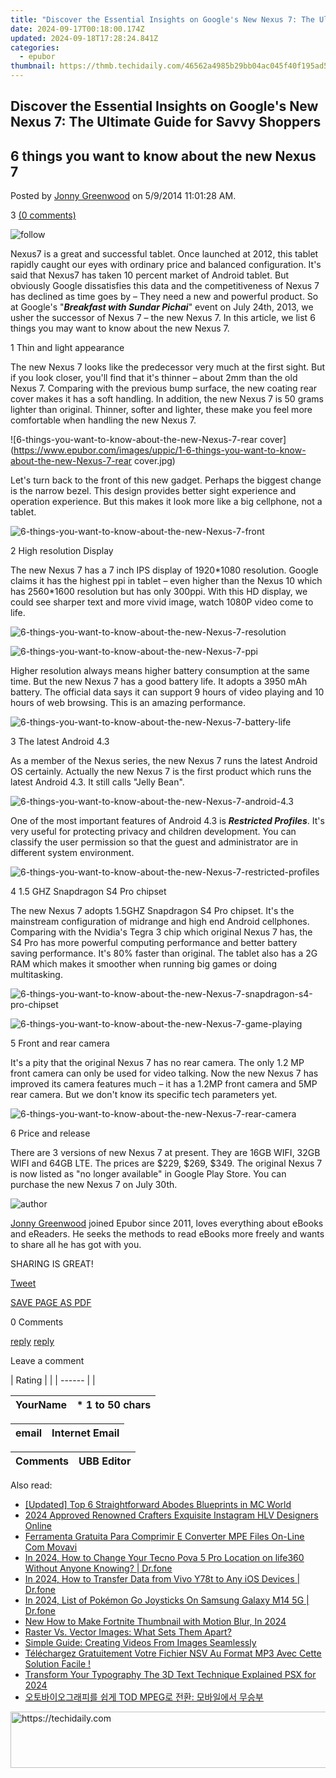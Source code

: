 ```yaml
---
title: "Discover the Essential Insights on Google's New Nexus 7: The Ultimate Guide for Savvy Shoppers"
date: 2024-09-17T00:18:00.174Z
updated: 2024-09-18T17:28:24.841Z
categories:
  - epubor
thumbnail: https://thmb.techidaily.com/46562a4985b29bb04ac045f40f195ad5a81e8c6a78d3deb58b3600f2a5e9d7c1.jpg
---
```


## Discover the Essential Insights on Google's New Nexus 7: The Ultimate Guide for Savvy Shoppers

## 6 things you want to know about the new Nexus 7

Posted by [Jonny Greenwood](https://plus.google.com/u/0/+JonnyGreenwood999) on 5/9/2014 11:01:28 AM.

3 [(0 comments)](http://www.epubor.com/#comment-area) 

![follow](http://www.epubor.com/images/follow.png)

Nexus7 is a great and successful tablet. Once launched at 2012, this tablet rapidly caught our eyes with ordinary price and balanced configuration. It's said that Nexus7 has taken 10 percent market of Android tablet. But obviously Google dissatisfies this data and the competitiveness of Nexus 7 has declined as time goes by – They need a new and powerful product. So at Google's "_**Breakfast with Sundar Pichai**_" event on July 24th, 2013, we usher the successor of Nexus 7 – the new Nexus 7\. In this article, we list 6 things you may want to know about the new Nexus 7.

1 Thin and light appearance

The new Nexus 7 looks like the predecessor very much at the first sight. But if you look closer, you'll find that it's thinner – about 2mm than the old Nexus 7\. Comparing with the previous bump surface, the new coating rear cover makes it has a soft handling. In addition, the new Nexus 7 is 50 grams lighter than original. Thinner, softer and lighter, these make you feel more comfortable when handling the new Nexus 7.

![6-things-you-want-to-know-about-the-new-Nexus-7-rear cover](https://www.epubor.com/images/uppic/1-6-things-you-want-to-know-about-the-new-Nexus-7-rear cover.jpg)

Let's turn back to the front of this new gadget. Perhaps the biggest change is the narrow bezel. This design provides better sight experience and operation experience. But this makes it look more like a big cellphone, not a tablet.

![6-things-you-want-to-know-about-the-new-Nexus-7-front](https://www.epubor.com/images/uppic/2-6-things-you-want-to-know-about-the-new-Nexus-7-front.jpg)

2 High resolution Display

The new Nexus 7 has a 7 inch IPS display of 1920\*1080 resolution. Google claims it has the highest ppi in tablet – even higher than the Nexus 10 which has 2560\*1600 resolution but has only 300ppi. With this HD display, we could see sharper text and more vivid image, watch 1080P video come to life.

![6-things-you-want-to-know-about-the-new-Nexus-7-resolution](https://www.epubor.com/images/uppic/3-6-things-you-want-to-know-about-the-new-Nexus-7-resolution.jpg)

![6-things-you-want-to-know-about-the-new-Nexus-7-ppi](https://www.epubor.com/images/uppic/4-6-things-you-want-to-know-about-the-new-Nexus-7-ppi.jpg)

Higher resolution always means higher battery consumption at the same time. But the new Nexus 7 has a good battery life. It adopts a 3950 mAh battery. The official data says it can support 9 hours of video playing and 10 hours of web browsing. This is an amazing performance.

![6-things-you-want-to-know-about-the-new-Nexus-7-battery-life](https://www.epubor.com/images/uppic/5-6-things-you-want-to-know-about-the-new-Nexus-7-battery-life.jpg)

3 The latest Android 4.3

As a member of the Nexus series, the new Nexus 7 runs the latest Android OS certainly. Actually the new Nexus 7 is the first product which runs the latest Android 4.3\. It still calls "Jelly Bean".

![6-things-you-want-to-know-about-the-new-Nexus-7-android-4.3](https://www.epubor.com/images/uppic/6-6-things-you-want-to-know-about-the-new-Nexus-7-android-4.3.jpg)

One of the most important features of Android 4.3 is _**Restricted Profiles**_. It's very useful for protecting privacy and children development. You can classify the user permission so that the guest and administrator are in different system environment.

![6-things-you-want-to-know-about-the-new-Nexus-7-restricted-profiles](https://www.epubor.com/images/uppic/7-6-things-you-want-to-know-about-the-new-Nexus-7-restricted-profiles.jpg)

4 1.5 GHZ Snapdragon S4 Pro chipset

The new Nexus 7 adopts 1.5GHZ Snapdragon S4 Pro chipset. It's the mainstream configuration of midrange and high end Android cellphones. Comparing with the Nvidia's Tegra 3 chip which original Nexus 7 has, the S4 Pro has more powerful computing performance and better battery saving performance. It's 80% faster than original. The tablet also has a 2G RAM which makes it smoother when running big games or doing multitasking.

![6-things-you-want-to-know-about-the-new-Nexus-7-snapdragon-s4-pro-chipset](https://www.epubor.com/images/uppic/8-6-things-you-want-to-know-about-the-new-Nexus-7-snapdragon-s4-pro-chipset.jpg)

![6-things-you-want-to-know-about-the-new-Nexus-7-game-playing](https://www.epubor.com/images/uppic/9-6-things-you-want-to-know-about-the-new-Nexus-7-game-playing.jpg)

5 Front and rear camera

It's a pity that the original Nexus 7 has no rear camera. The only 1.2 MP front camera can only be used for video talking. Now the new Nexus 7 has improved its camera features much – it has a 1.2MP front camera and 5MP rear camera. But we don't know its specific tech parameters yet.

![6-things-you-want-to-know-about-the-new-Nexus-7-rear-camera](https://www.epubor.com/images/uppic/10-6-things-you-want-to-know-about-the-new-Nexus-7-rear-camera.jpg)

6 Price and release

There are 3 versions of new Nexus 7 at present. They are 16GB WIFI, 32GB WIFI and 64GB LTE. The prices are $229, $269, $349\. The original Nexus 7 is now listed as "no longer available" in Google Play Store. You can purchase the new Nexus 7 on July 30th.

![author](https://www.epubor.com/images/uppic/jonny.png)

[Jonny Greenwood](https://plus.google.com/u/0/+JonnyGreenwood999) joined Epubor since 2011, loves everything about eBooks and eReaders. He seeks the methods to read eBooks more freely and wants to share all he has got with you.

SHARING IS GREAT!

[Tweet](https://twitter.com/share) 

[SAVE PAGE AS PDF](https://tools.techidaily.com/epubor/products/) 

0 Comments

[reply](https://tools.techidaily.com/epubor/products/) [reply](https://tools.techidaily.com/epubor/products/) 

Leave a comment

| Rating |  |
| ------ |  |

| YourName | \*  1 to 50 chars |
| -------- | ----------------- |

| email | Internet Email |
| ----- | -------------- |

| Comments | UBB Editor |
| -------- | ---------- |

<ins class="adsbygoogle"
     style="display:block"
     data-ad-format="autorelaxed"
     data-ad-client="ca-pub-7571918770474297"
     data-ad-slot="1223367746"></ins>

<ins class="adsbygoogle"
     style="display:block"
     data-ad-client="ca-pub-7571918770474297"
     data-ad-slot="8358498916"
     data-ad-format="auto"
     data-full-width-responsive="true"></ins>

<span class="atpl-alsoreadstyle">Also read:</span>
<div><ul>
<li><a href="https://desktop-recording.techidaily.com/updated-top-6-straightforward-abodes-blueprints-in-mc-world/"><u>[Updated] Top 6 Straightforward Abodes Blueprints in MC World</u></a></li>
<li><a href="https://instagram-videos.techidaily.com/2024-approved-renowned-crafters-exquisite-instagram-hlv-designers-online/"><u>2024 Approved Renowned Crafters Exquisite Instagram HLV Designers Online</u></a></li>
<li><a href="https://discover-brilliant.techidaily.com/ferramenta-gratuita-para-comprimir-e-converter-mpe-files-on-line-com-movavi/"><u>Ferramenta Gratuita Para Comprimir E Converter MPE Files On-Line Com Movavi</u></a></li>
<li><a href="https://location-social.techidaily.com/in-2024-how-to-change-your-tecno-pova-5-pro-location-on-life360-without-anyone-knowing-drfone-by-drfone-virtual-android/"><u>In 2024, How to Change Your Tecno Pova 5 Pro Location on life360 Without Anyone Knowing? | Dr.fone</u></a></li>
<li><a href="https://android-transfer.techidaily.com/in-2024-how-to-transfer-data-from-vivo-y78t-to-any-ios-devices-drfone-by-drfone-transfer-from-android-transfer-from-android/"><u>In 2024, How to Transfer Data from Vivo Y78t to Any iOS Devices | Dr.fone</u></a></li>
<li><a href="https://change-location.techidaily.com/in-2024-list-of-pokemon-go-joysticks-on-samsung-galaxy-m14-5g-drfone-by-drfone-virtual-android/"><u>In 2024, List of Pokémon Go Joysticks On Samsung Galaxy M14 5G | Dr.fone</u></a></li>
<li><a href="https://ai-video-editing.techidaily.com/new-how-to-make-fortnite-thumbnail-with-motion-blur-in-2024/"><u>New How to Make Fortnite Thumbnail with Motion Blur, In 2024</u></a></li>
<li><a href="https://discover-answers.techidaily.com/raster-vs-vector-images-what-sets-them-apart/"><u>Raster Vs. Vector Images: What Sets Them Apart?</u></a></li>
<li><a href="https://discover-answers.techidaily.com/simple-guide-creating-videos-from-images-seamlessly/"><u>Simple Guide: Creating Videos From Images Seamlessly</u></a></li>
<li><a href="https://discover-answers.techidaily.com/telechargez-gratuitement-votre-fichier-nsv-au-format-mp3-avec-cette-solution-facile/"><u>Téléchargez Gratuitement Votre Fichier NSV Au Format MP3 Avec Cette Solution Facile !</u></a></li>
<li><a href="https://some-guidance.techidaily.com/transform-your-typography-the-3d-text-technique-explained-psx-for-2024/"><u>Transform Your Typography The 3D Text Technique Explained PSX for 2024</u></a></li>
<li><a href="https://discover-answers.techidaily.com/tod-mpeg/"><u>오토바이오그래피를 쉽게 TOD MPEG로 전환: 모바일에서 무승부</u></a></li>
</ul></div>

<!-- affiliate ads begin -->
<a href="https://laganoo.pxf.io/c/5597632/1484950/16446" target="_top" id="1484950">
  <img src="//a.impactradius-go.com/display-ad/16446-1484950" border="0" alt="https://techidaily.com" width="728" height="90"/>
</a>
<img height="0" width="0" src="https://laganoo.pxf.io/i/5597632/1484950/16446" style="position:absolute;visibility:hidden;" border="0" />
<!-- affiliate ads end -->

